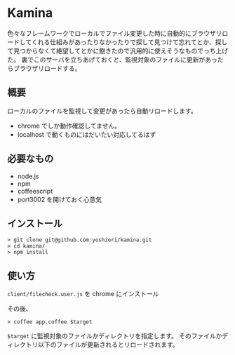 # Kamina

色々なフレームワークでローカルでファイル変更した時に自動的にブラウザリロードしてくれる仕組みがあったりなかったりで探して見つけて忘れてとか、探して見つからなくて絶望してとかに飽きたので汎用的に使えそうなものでっち上げた。
裏でこのサーバを立ちあげておくと、監視対象のファイルに更新があったらブラウザリロードする。


## 概要
ローカルのファイルを監視して変更があったら自動リロードします。
- chrome でしか動作確認してません。
- localhost で動くものにはだいたい対応してるはず
## 必要なもの
- node.js
- npm
- coffeescript
- port3002 を開けておく心意気

## インストール
    > git clone git@github.com:yoshiori/kamina.git
    > cd kamina/
    > npm install

## 使い方
`client/filecheck.user.js` を chrome にインストール

その後、

    > coffee app.coffee $target

`$target` に監視対象のファイルかディレクトリを指定します。
そのファイルかディレクトリ以下のファイルが更新されるとリロードされます。

